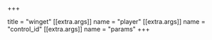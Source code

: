 +++

title = "winget"
[[extra.args]]
name = "player"
[[extra.args]]
name = "control_id"
[[extra.args]]
name = "params"
+++
